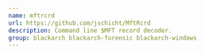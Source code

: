 ```yaml
---
name: mftrcrd
url: https://github.com/jschicht/MftRcrd
description: Command line $MFT record decoder.
group: blackarch blackarch-forensic blackarch-windows
---
```


